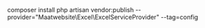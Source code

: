 composer install
php artisan vendor:publish --provider="Maatwebsite\Excel\ExcelServiceProvider" --tag=config
